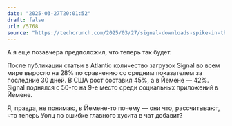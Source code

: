 ```yaml
---
date: "2025-03-27T20:01:52"
draft: false
url: /5768
source: "https://techcrunch.com/2025/03/27/signal-downloads-spike-in-the-u-s-and-yemen-amid-government-scandal/"
---
```


А я еще позавчера предположил, что теперь так будет.

После публикации статьи в Atlantic количество загрузок Signal во всем мире выросло на 28% по сравнению со средним показателем за последние 30 дней. В США рост составил 45%, а в Йемене — 42%. Signal поднялся с 50-го на 9-е место среди социальных приложений в Йемене.

Я, правда, не понимаю, в Йемене-то почему — они что, рассчитывают, что теперь Уолц по ошибке главного хусита в чат добавит?